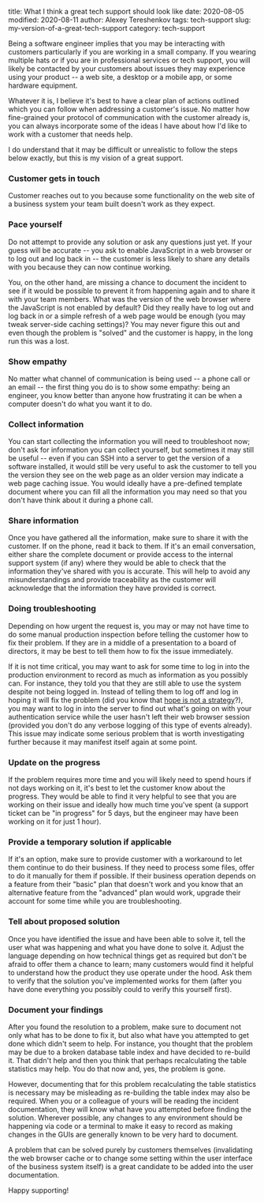 title: What I think a great tech support should look like
date: 2020-08-05
modified: 2020-08-11
author: Alexey Tereshenkov
tags: tech-support
slug: my-version-of-a-great-tech-support
category: tech-support

Being a software engineer implies that you may be interacting with customers particularly if you 
are working in a small company.
If you wearing multiple hats or if you are in professional services or tech support, 
you will likely be contacted by your customers about issues they may experience using your 
product -- a web site, a desktop or a mobile app, or some hardware equipment.

Whatever it is, I believe it's best to have a clear plan of actions outlined which you can 
follow when addressing a customer's issue. No matter how fine-grained your protocol of 
communication with the customer already is, you can always incorporate some of the ideas 
I have about how I'd like to work with a customer that needs help.

I do understand that it may be difficult or unrealistic to follow the steps below exactly,
but this is my vision of a great support.

### Customer gets in touch

Customer reaches out to you because some functionality on the web site of a business
system your team built doesn't work as they expect. 

### Pace yourself

Do not attempt to provide any solution or ask any questions just yet.
If your guess will be accurate -- you ask to enable JavaScript in a web browser or to log
out and log back in -- the customer is less likely to share any details with you because 
they can now continue working.

You, on the other hand, are missing a chance to document the incident to see if it would be
possible to prevent it from happening again and to share it with your team members. 
What was the version of the web browser where the JavaScript is not enabled by default?
Did they really have to log out and log back in or a simple refresh of a web page would be
enough (you may tweak server-side caching settings)?
You may never figure this out and even though the problem is "solved" and the customer is happy,
in the long run this was a lost.

### Show empathy

No matter what channel of communication is being used -- a phone call or an email -- the
first thing you do is to show some empathy: being an engineer, you know better than anyone 
how frustrating it can be when a computer doesn't do what you want it to do.

### Collect information

You can start collecting the information you will need to troubleshoot now; don't ask for
information you can collect yourself, but sometimes it may still be useful -- even if you can 
SSH into a server to get the version of a software installed, it would still be 
very useful to ask the customer to tell you the version they see on the web page as an older
version may indicate a web page caching issue.
You would ideally have a pre-defined template document where you can fill all the information
you may need so that you don't have think about it during a phone call.

### Share information

Once you have gathered all the information, make sure to share it with the customer.
If on the phone, read it back to them.
If it's an email conversation, either share the complete document or provide access to the
internal support system (if any) where they would be able to check that the information
they've shared with you is accurate.
This will help to avoid any misunderstandings and provide traceability as the customer
will acknowledge that the information they have provided is correct.

### Doing troubleshooting

Depending on how urgent the request is, you may or may not have time to do some manual
production inspection before telling the customer how to fix their problem.
If they are in a middle of a presentation to a board of directors, it may be best to tell them
how to fix the issue immediately.

If it is not time critical, you may want to ask for some time to log in into the production
environment to record as much as information as you possibly can.
For instance, they told you that they are still able to use the system despite not being
logged in. Instead of telling them to log off and log in hoping it will fix the problem
(did you know that [hope is not a strategy](https://landing.google.com/sre/sre-book/chapters/introduction/)?), 
you may want to log in into the server to find out what's going on with your
authentication service while the user hasn't left their web browser session (provided you
don't do any verbose logging of this type of events already).
This issue may indicate some serious problem that is worth investigating further because
it may manifest itself again at some point.

### Update on the progress

If the problem requires more time and you will likely need to spend hours if not days
working on it, it's best to let the customer know about the progress.
They would be able to find it very helpful to see that you are working on their issue and
ideally how much time you've spent (a support ticket can be "in progress" for 5 days, but
the engineer may have been working on it for just 1 hour).

### Provide a temporary solution if applicable

If it's an option, make sure to provide customer with a workaround to let them continue to 
do their business.
If they need to process some files, offer to do it manually for them if possible.
If their business operation depends on a feature from their "basic" plan 
that doesn't work and you know that an alternative feature from the "advanced" plan would work,
upgrade their account for some time while you are troubleshooting.

### Tell about proposed solution

Once you have identified the issue and have been able to solve it, tell the user what was
happening and what you have done to solve it.
Adjust the language depending on how technical things get as required but don't be afraid to offer
them a chance to learn; many customers would find it helpful to understand how the product they
use operate under the hood.
Ask them to verify that the solution you've implemented works for them (after you have done everything
you possibly could to verify this yourself first).
 
### Document your findings

After you found the resolution to a problem, make sure to document not only what has to be done to fix it,
but also what have you attempted to get done which didn't seem to help.
For instance, you thought that the problem may be due to a broken database table index and have decided
to re-build it.
That didn't help and then you think that perhaps recalculating the table statistics may help.
You do that now and, yes, the problem is gone.

However, documenting that for this problem recalculating the table statistics is necessary may be misleading
as re-building the table index may also be required.
When you or a colleague of yours will be reading the incident documentation, they will know what
have you attempted before finding the solution.
Wherever possible, any changes to any environment should be happening via code or a terminal to make
it easy to record as making changes in the GUIs are generally known to be very hard to document.

A problem that can be solved purely by customers themselves (invalidating the web browser cache or
to change some setting within the user interface of the business system itself) is a great candidate
to be added into the user documentation.

Happy supporting!

